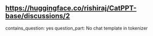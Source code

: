## https://huggingface.co/rishiraj/CatPPT-base/discussions/2

contains_question: yes
question_part: No chat template in tokenizer